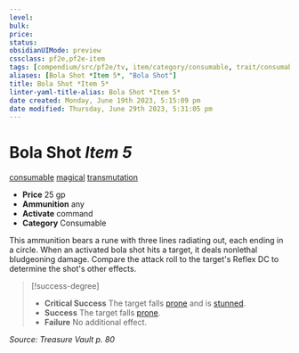 ```yaml
---
level:
bulk:
price:
status:
obsidianUIMode: preview
cssclass: pf2e,pf2e-item
tags: [compendium/src/pf2e/tv, item/category/consumable, trait/consumable, trait/magical, trait/transmutation]
aliases: [Bola Shot *Item 5*, "Bola Shot"]
title: Bola Shot *Item 5*
linter-yaml-title-alias: Bola Shot *Item 5*
date created: Monday, June 19th 2023, 5:15:09 pm
date modified: Thursday, June 29th 2023, 5:31:05 pm
---
```


# Bola Shot *Item 5*

[consumable](rules/traits/consumable.md) [magical](rules/traits/magical.md) [transmutation](rules/traits/transmutation.md)  

- **Price** 25 gp
- **Ammunition** any
- **Activate** command
- **Category** Consumable

This ammunition bears a rune with three lines radiating out, each ending in a circle. When an activated bola shot hits a target, it deals nonlethal bludgeoning damage. Compare the attack roll to the target's Reflex DC to determine the shot's other effects.

> [!success-degree]
> - **Critical Success** The target falls [prone](rules/conditions.md#Prone) and is [stunned](rules/conditions.md#Stunned).
> - **Success** The target falls [prone](rules/conditions.md#Prone).
> - **Failure** No additional effect.

*Source: Treasure Vault p. 80*

